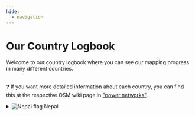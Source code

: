 ```yaml
---
hide:
  - navigation
---
```


<div class="page-headers">
<h1>Our Country Logbook </h1>
</div>

Welcome to our country logbook where you can see our mapping progress in many different countries. 

<br> :question: If you want more detailed information about each country, you can find this at the respective OSM wiki page in ["power networks"](https://wiki.openstreetmap.org/wiki/Power_networks).

<details class="country-entry">
  <summary>
    <img class="flag" src="https://flagcdn.com/w20/np.png" alt=" Nepal flag">
    Nepal
  </summary>

  <div class="progress-entry">
    <div class="img-block">
      <img src="/images/logbook/nepal-march2025.png" class="before-img img-border" alt="Nepal before">
      <p class="image-caption">April 8th, 2025</p>
    </div>

    <div class="arrow">➔</div>

    <div class="img-block">
      <img src="/images/logbook/nepal-may2025.png" class="after-img img-border" alt="Nepal after">
      <p class="image-caption">May 2, 2025</p>
    </div>
  </div>

  <!-- New text sections -->
  <div class="country-notes">
    <h3>Success stories</h3>
    <ul>
      <li>Added Nepal's largest power plant (456 MW) to OSM.</li>
      <li>Mapped a 132kv interconnector from Nepal to India.</li>
      <li>Finalised 400kv lines.</li>
      <li>Connected two important areas to each other (Pokhara-Butwal substations) .</li>
    </ul>

    <h3>Numbers</h3>
    <ul>
      <li><strong>3137</strong> power towers added. Total towers mapped in the country are around 10k towers.</li>
      <li><strong>1120km</strong> of power line length added to the grid. Prior to our mapping, the transmission grid was 2560km, so our mapping saw a 44% increase in the mapped grid.</li>
      <li><strong>980 MW</strong> of capacity was added. Prior to our mapping, the total capacity of power plants mapped was around 300 MW, and is now 1260MW </li>
    </ul>
  </div>
</details>

